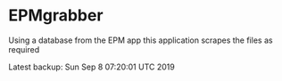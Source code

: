 # EPMgrabber
Using a database from the EPM app this application scrapes the files as required


Latest backup: Sun Sep 8 07:20:01 UTC 2019
